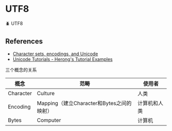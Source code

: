 # UTF8

:beetle: UTF8

## References

- [Character sets, encodings, and Unicode](https://www.gammon.com.au/unicode/)
- [Unicode Tutorials - Herong's Tutorial Examples](http://www.herongyang.com/Unicode/index.html)



三个概念的关系

| 概念      | 范畴                                      | 使用者       |
| --------- | ----------------------------------------- | ------------ |
| Character | Culture                                   | 人类         |
| Encoding  | Mapping（建立Character和Bytes之间的映射） | 计算机和人类 |
| Bytes     | Computer                                  | 计算机       |



